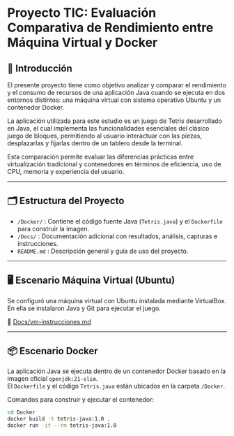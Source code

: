 # Proyecto TIC: Evaluación Comparativa de Rendimiento entre Máquina Virtual y Docker

## 📌 Introducción

El presente proyecto tiene como objetivo analizar y comparar el rendimiento y el consumo de recursos de una aplicación Java cuando se ejecuta en dos entornos distintos: una máquina virtual con sistema operativo Ubuntu y un contenedor Docker.

La aplicación utilizada para este estudio es un juego de Tetris desarrollado en Java, el cual implementa las funcionalidades esenciales del clásico juego de bloques, permitiendo al usuario interactuar con las piezas, desplazarlas y fijarlas dentro de un tablero desde la terminal.

Esta comparación permite evaluar las diferencias prácticas entre virtualización tradicional y contenedores en términos de eficiencia, uso de CPU, memoria y experiencia del usuario.

---

## 🗂️ Estructura del Proyecto

- `/Docker/` : Contiene el código fuente Java (`Tetris.java`) y el `Dockerfile` para construir la imagen.  
- `/Docs/` : Documentación adicional con resultados, análisis, capturas e instrucciones.  
- `README.md` : Descripción general y guía de uso del proyecto.

---

## 🖥️ Escenario Máquina Virtual (Ubuntu)

Se configuró una máquina virtual con Ubuntu instalada mediante VirtualBox. En ella se instalaron Java y Git para ejecutar el juego.

📄 [Docs/vm-instrucciones.md](./Docs/vm-instrucciones.md)

---

## 📦 Escenario Docker

La aplicación Java se ejecuta dentro de un contenedor Docker basado en la imagen oficial `openjdk:21-slim`.  
El `Dockerfile` y el código `Tetris.java` están ubicados en la carpeta `/Docker`.

Comandos para construir y ejecutar el contenedor:

```bash
cd Docker
docker build -t tetris-java:1.0 .
docker run -it --rm tetris-java:1.0